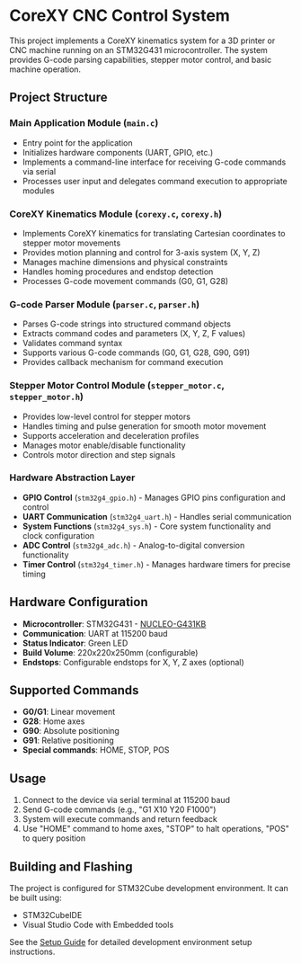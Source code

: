 # CoreXY CNC Control System

This project implements a CoreXY kinematics system for a 3D printer or CNC machine running on an STM32G431 microcontroller. The system provides G-code parsing capabilities, stepper motor control, and basic machine operation.

## Project Structure

### Main Application Module (`main.c`)
- Entry point for the application
- Initializes hardware components (UART, GPIO, etc.)
- Implements a command-line interface for receiving G-code commands via serial
- Processes user input and delegates command execution to appropriate modules

### CoreXY Kinematics Module (`corexy.c`, `corexy.h`)
- Implements CoreXY kinematics for translating Cartesian coordinates to stepper motor movements
- Provides motion planning and control for 3-axis system (X, Y, Z)
- Manages machine dimensions and physical constraints
- Handles homing procedures and endstop detection
- Processes G-code movement commands (G0, G1, G28)

### G-code Parser Module (`parser.c`, `parser.h`) 
- Parses G-code strings into structured command objects
- Extracts command codes and parameters (X, Y, Z, F values)
- Validates command syntax
- Supports various G-code commands (G0, G1, G28, G90, G91)
- Provides callback mechanism for command execution

### Stepper Motor Control Module (`stepper_motor.c`, `stepper_motor.h`)
- Provides low-level control for stepper motors
- Handles timing and pulse generation for smooth motor movement
- Supports acceleration and deceleration profiles
- Manages motor enable/disable functionality
- Controls motor direction and step signals

### Hardware Abstraction Layer
- **GPIO Control** (`stm32g4_gpio.h`) - Manages GPIO pins configuration and control
- **UART Communication** (`stm32g4_uart.h`) - Handles serial communication
- **System Functions** (`stm32g4_sys.h`) - Core system functionality and clock configuration
- **ADC Control** (`stm32g4_adc.h`) - Analog-to-digital conversion functionality
- **Timer Control** (`stm32g4_timer.h`) - Manages hardware timers for precise timing

## Hardware Configuration
- **Microcontroller**: STM32G431 - [NUCLEO-G431KB](https://www.st.com/en/evaluation-tools/nucleo-g431kb.html#documentation)
- **Communication**: UART at 115200 baud
- **Status Indicator**: Green LED
- **Build Volume**: 220x220x250mm (configurable)
- **Endstops**: Configurable endstops for X, Y, Z axes (optional)

## Supported Commands
- **G0/G1**: Linear movement
- **G28**: Home axes
- **G90**: Absolute positioning
- **G91**: Relative positioning
- **Special commands**: HOME, STOP, POS

## Usage
1. Connect to the device via serial terminal at 115200 baud
2. Send G-code commands (e.g., "G1 X10 Y20 F1000")
3. System will execute commands and return feedback
4. Use "HOME" command to home axes, "STOP" to halt operations, "POS" to query position

## Building and Flashing
The project is configured for STM32Cube development environment. It can be built using:
- STM32CubeIDE
- Visual Studio Code with Embedded tools

See the [Setup Guide](/home/ol/Github-Repos/Modular_3D_Printer/Kinematics_Prototype/SOFT/README.md) for detailed development environment setup instructions.